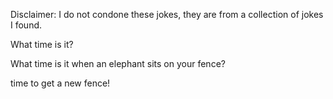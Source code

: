 Disclaimer: I do not condone these jokes, they are from a collection of jokes I found.

What time is it?

What time is it when an elephant sits on your fence?

time to get a new fence!

